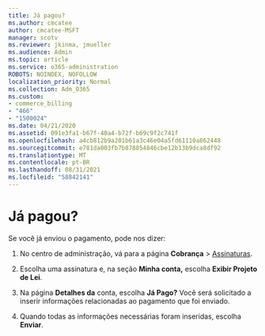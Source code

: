 ```yaml
---
title: Já pagou?
ms.author: cmcatee
author: cmcatee-MSFT
manager: scotv
ms.reviewer: jkinma, jmueller
ms.audience: Admin
ms.topic: article
ms.service: o365-administration
ROBOTS: NOINDEX, NOFOLLOW
localization_priority: Normal
ms.collection: Adm_O365
ms.custom:
- commerce_billing
- "466"
- "1500024"
ms.date: 04/21/2020
ms.assetid: 091e3fa1-b67f-40a4-b72f-b69c9f2c741f
ms.openlocfilehash: a4cb812b9a201b61a3c46e04a5fd61110a862448
ms.sourcegitcommit: e781da003fb7b878854846cbe12b13b9dca8df92
ms.translationtype: MT
ms.contentlocale: pt-BR
ms.lasthandoff: 08/31/2021
ms.locfileid: "58842141"
---
```

# <a name="already-paid"></a>Já pagou?

Se você já enviou o pagamento, pode nos dizer:
  
1. No centro de administração, vá para a página **Cobrança** \> [Assinaturas](https://go.microsoft.com/fwlink/p/?linkid=842054).

2. Escolha uma assinatura e, na seção **Minha conta,** escolha **Exibir Projeto de Lei**.

3. Na página **Detalhes da** conta, escolha **Já Pago?** Você será solicitado a inserir informações relacionadas ao pagamento que foi enviado.

4. Quando todas as informações necessárias foram inseridas, escolha **Enviar**.